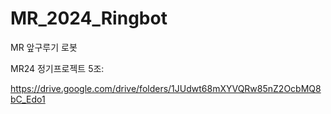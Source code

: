 # MR_2024_Ringbot
MR 앞구루기 로봇

MR24 정기프로젝트 5조:

https://drive.google.com/drive/folders/1JUdwt68mXYVQRw85nZ2OcbMQ8bC_Edo1
